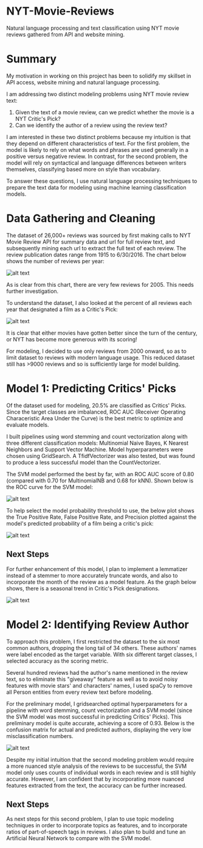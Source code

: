 # NYT-Movie-Reviews

Natural language processing and text classification using NYT movie reviews gathered from API and website mining.

# Summary

My motivation in working on this project has been to solidify my skillset in API access, website mining and natural language processing.

I am addressing two distinct modeling problems using NYT movie review text:
  1. Given the text of a movie review, can we predict whether the movie is a NYT Critic's Pick? 
  2. Can we identify the author of a review using the review text?

I am interested in these two distinct problems because my intuition is that they depend on different characteristics of text. For the first problem, the model is likely to rely on what words and phrases are used generally in a positive versus negative review. In contrast, for the second problem, the model will rely on syntactical and language differences between writers themselves, classifying based more on style than vocabulary.

To answer these questions, I use natural language processing techniques to prepare the text data for modeling using machine learning classification models.

# Data Gathering and Cleaning

The dataset of 26,000+ reviews was sourced by first making calls to NYT Movie Review API for summary data and url for full review text, and subsequently mining each url to extract the full text of each review. The review publication dates range from 1915 to 6/30/2016. The chart below shows the number of reviews per year:

![alt text](https://github.com/cmgerr/NYT-Movie-Reviews/raw/master/Images/reviews_per_year.png)

As is clear from this chart, there are very few reviews for 2005. This needs further investigation.

To understand the dataset, I also looked at the percent of all reviews each year that designated a film as a Critic's Pick:

![alt text](https://github.com/cmgerr/NYT-Movie-Reviews/raw/master/Images/criticspick%25_per_year.png)

It is clear that either movies have gotten better since the turn of the century, or NYT has become more generous with its scoring!

For modeling, I decided to use only reviews from 2000 onward, so as to limit dataset to reviews with modern language usage. This reduced dataset still has >9000 reviews and so is sufficiently large for model building.

# Model 1: Predicting Critics' Picks

Of the dataset used for modeling, 20.5% are classified as Critics' Picks. Since the target classes are imbalanced, ROC AUC (Receiver Operating Characeristic Area Under the Curve) is the best metric to optimize and evaluate models.

I built pipelines using word stemming and count vectorization along with three different classification models: Multinomial Naive Bayes, K Nearest Neighbors and Support Vector Machine. Model hyperparameters were chosen using GridSearch. A TfidfVectorizer was also tested, but was found to produce a less successful model than the CountVectorizer.

The SVM model performed the best by far, with an ROC AUC score of 0.80 (compared with 0.70 for MultinomialNB and 0.68 for kNN). Shown below is the ROC curve for the SVM model:

![alt text](https://github.com/cmgerr/NYT-Movie-Reviews/raw/master/Images/SVM_Model_ROC_Curve.png)

To help select the model probability threshold to use, the below plot shows the True Positive Rate, False Positive Rate, and Precision plotted against the model's predicted probability of a film being a critic's pick:

![alt text](https://github.com/cmgerr/NYT-Movie-Reviews/raw/master/Images/SVM_Model_P_Threshold.png)

## Next Steps

For further enhancement of this model, I plan to implement a lemmatizer instead of a stemmer to more accurately truncate words, and also to incorporate the month of the review as a model feature. As the graph below shows, there is a seasonal trend in Critic's Pick designations.

![alt text](https://github.com/cmgerr/NYT-Movie-Reviews/raw/master/Images/criticspick%25_per_month.png)

# Model 2: Identifying Review Author

To approach this problem, I first restricted the dataset to the six most common authors, dropping the long tail of 34 others. These authors' names were label encoded as the target variable. With six different target classes, I selected accuracy as the scoring metric. 

Several hundred reviews had the author's name mentioned in the review text, so to eliminate this "giveaway" feature as well as to avoid noisy features with movie stars' and characters' names, I used spaCy to remove all Person entities from every review text before modeling.

For the preliminary model, I gridsearched optimal hyperparameters for a pipeline with word stemming, count vectorization and a SVM model (since the SVM model was most successful in predicting Critics' Picks). This preliminary model is quite accurate, achieving a score of 0.93. Below is the confusion matrix for actual and predicted authors, displaying the very low misclassification numbers.

![alt text](https://github.com/cmgerr/NYT-Movie-Reviews/raw/master/Images/author_svm_confusion_matrix.png)

Despite my initial intuition that the second modeling problem would require a more nuanced style analysis of the reviews to be successful, the SVM model only uses counts of individual words in each review and is still highly accurate. However, I am confident that by incorporating more nuanced features extracted from the text, the accuracy can be further increased.

## Next Steps

As next steps for this second problem, I plan to use topic modeling techniques in order to incorporate topics as features, and to incorporate ratios of part-of-speech tags in reviews. I also plan to build and tune an Artificial Neural Network to compare with the SVM model.

